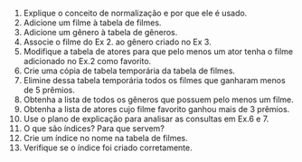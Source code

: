 1. Explique o conceito de normalização e por que ele é usado.
2. Adicione um filme à tabela de filmes.
3. Adicione um gênero à tabela de gêneros.
4. Associe o filme do Ex 2. ao gênero criado no Ex 3.
5. Modifique a tabela de atores para que pelo menos um ator tenha o filme adicionado no Ex.2 como favorito.
6. Crie uma cópia de tabela temporária da tabela de filmes.
7. Elimine dessa tabela temporária todos os filmes que ganharam menos de 5 prêmios.
8. Obtenha a lista de todos os gêneros que possuem pelo menos um filme.
9. Obtenha a lista de atores cujo filme favorito ganhou mais de 3 prêmios.
10. Use o plano de explicação para analisar as consultas em Ex.6 e 7.
11. O que são índices? Para que servem?
12. Crie um índice no nome na tabela de filmes.
13. Verifique se o índice foi criado corretamente.


